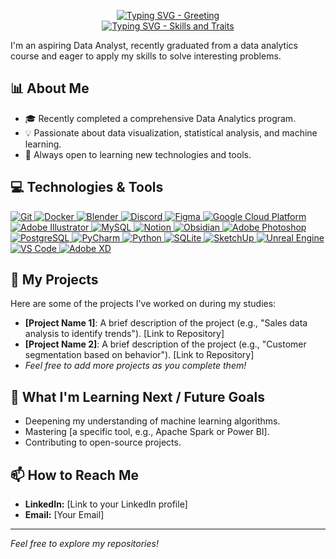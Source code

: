 <p align="center">
  <a href="https://git.io/typing-svg">
    <img src="https://readme-typing-svg.herokuapp.com?font=JetBrains+Mono&duration=1500&pause=1000&color=F7F7F7&center=true&vCenter=true&repeat=false&width=435&height=25&lines=Hey!+I'm+Serhii+%F0%9F%91%8B" alt="Typing SVG - Greeting" />
  </a>
  <br>
  <a href="https://git.io/typing-svg">
    <img src="https://readme-typing-svg.demolab.com?font=JetBrains+Mono&duration=1500&pause=1000&color=6132C3C8&background=92891A00&center=true&vCenter=true&random=true&width=435&height=25&lines=Data+Analyst;Data+Visualizer;Architect;Creative+Creator;Always+learning;Gym+Lover;Nomad;Extrovert;Problem+Solver;SQL+Enthusiast;Python+Coder;Insight+Miner;Machine+Learning+Curious;Tech+Explorer;Lifelong+Learner;Detail+Oriented;Critical+Thinker;Curious+Mind;Tech+Savvy;Minimalist;Exploring+the+Data+Universe" alt="Typing SVG - Skills and Traits" />
  </a>
</p>
I'm an aspiring Data Analyst, recently graduated from a data analytics course and eager to apply my skills to solve interesting problems.

## 📊 About Me

* 🎓 Recently completed a comprehensive Data Analytics program.
* 💡 Passionate about data visualization, statistical analysis, and machine learning.
* 🌱 Always open to learning new technologies and tools.

## 💻 Technologies & Tools

<p align="left">
  <a href="https://git-scm.com/" target="_blank">
    <img src="https://skillicons.dev/icons?i=git" alt="Git" />
  </a>
  <a href="https://www.docker.com/" target="_blank">
    <img src="https://skillicons.dev/icons?i=docker" alt="Docker" />
  </a>
  <a href="https://www.blender.org/" target="_blank">
    <img src="https://skillicons.dev/icons?i=blender" alt="Blender" />
  </a>
  <a href="https://discord.com/" target="_blank">
    <img src="https://skillicons.dev/icons?i=discord" alt="Discord" />
  </a>
  <a href="https://www.figma.com/" target="_blank">
    <img src="https://skillicons.dev/icons?i=figma" alt="Figma" />
  </a>
  <a href="https://cloud.google.com/" target="_blank">
    <img src="https://skillicons.dev/icons?i=gcp" alt="Google Cloud Platform" />
  </a>
  <a href="https://www.adobe.com/" target="_blank">
    <img src="https://skillicons.dev/icons?i=ai" alt="Adobe Illustrator" />
  </a>
  <a href="ССЫЛКА_ДЛЯ_MYSQL" target="_blank">
    <img src="https://skillicons.dev/icons?i=mysql" alt="MySQL" />
  </a>
  <a href="ССЫЛКА_ДЛЯ_NOTION" target="_blank">
    <img src="https://skillicons.dev/icons?i=notion" alt="Notion" />
  </a>
  <a href="ССЫЛКА_ДЛЯ_OBSIDIAN" target="_blank">
    <img src="https://skillicons.dev/icons?i=obsidian" alt="Obsidian" />
  </a>
  <a href="https://www.adobe.com/" target="_blank">
    <img src="https://skillicons.dev/icons?i=ps" alt="Adobe Photoshop" />
  </a>
  <a href="ССЫЛКА_ДЛЯ_POSTGRES" target="_blank">
    <img src="https://skillicons.dev/icons?i=postgres" alt="PostgreSQL" />
  </a>
  <a href="ССЫЛКА_ДЛЯ_PYCHARM" target="_blank">
    <img src="https://skillicons.dev/icons?i=pycharm" alt="PyCharm" />
  </a>
  <a href="ССЫЛКА_ДЛЯ_PYTHON" target="_blank">
    <img src="https://skillicons.dev/icons?i=py" alt="Python" />
  </a>
  <a href="ССЫЛКА_ДЛЯ_SQLITE" target="_blank">
    <img src="https://skillicons.dev/icons?i=sqlite" alt="SQLite" />
  </a>
  <a href="ССЫЛКА_ДЛЯ_SKETCHUP" target="_blank">
    <img src="https://skillicons.dev/icons?i=sketchup" alt="SketchUp" />
  </a>
  <a href="ССЫЛКА_ДЛЯ_UNREAL" target="_blank">
    <img src="https://skillicons.dev/icons?i=unreal" alt="Unreal Engine" />
  </a>
  <a href="ССЫЛКА_ДЛЯ_VSCODE" target="_blank">
    <img src="https://skillicons.dev/icons?i=vscode" alt="VS Code" />
  </a>
  <a href="ССЫЛКА_ДЛЯ_XD" target="_blank">
    <img src="https://skillicons.dev/icons?i=xd" alt="Adobe XD" />
  </a>
  </p>

## 🚀 My Projects

Here are some of the projects I've worked on during my studies:

* **[Project Name 1]**: A brief description of the project (e.g., "Sales data analysis to identify trends"). [Link to Repository]
* **[Project Name 2]**: A brief description of the project (e.g., "Customer segmentation based on behavior"). [Link to Repository]
* *Feel free to add more projects as you complete them!*

## 🌱 What I'm Learning Next / Future Goals

* Deepening my understanding of machine learning algorithms.
* Mastering [a specific tool, e.g., Apache Spark or Power BI].
* Contributing to open-source projects.

## 📫 How to Reach Me

* **LinkedIn:** [Link to your LinkedIn profile]
* **Email:** [Your Email]

---
*Feel free to explore my repositories!*
